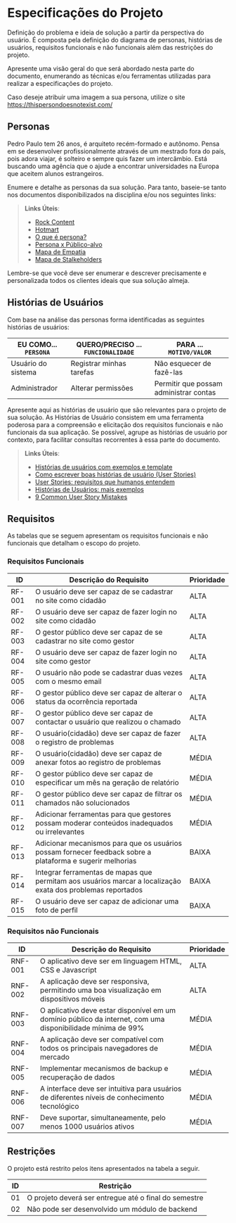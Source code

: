 # Especificações do Projeto

Definição do problema e ideia de solução a partir da perspectiva do usuário. É composta pela definição do  diagrama de personas, histórias de usuários, requisitos funcionais e não funcionais além das restrições do projeto.

Apresente uma visão geral do que será abordado nesta parte do documento, enumerando as técnicas e/ou ferramentas utilizadas para realizar a especificações do projeto.

Caso deseje atribuir uma imagem a sua persona, utilize o site https://thispersondoesnotexist.com/

## Personas

Pedro Paulo tem 26 anos, é arquiteto recém-formado e autônomo. Pensa em se desenvolver profissionalmente através de um mestrado fora do país, pois adora viajar, é solteiro e sempre quis fazer um intercâmbio. Está buscando uma agência que o ajude a encontrar universidades na Europa que aceitem alunos estrangeiros.

Enumere e detalhe as personas da sua solução. Para tanto, baseie-se tanto nos documentos disponibilizados na disciplina e/ou nos seguintes links:

> **Links Úteis**:
> - [Rock Content](https://rockcontent.com/blog/personas/)
> - [Hotmart](https://blog.hotmart.com/pt-br/como-criar-persona-negocio/)
> - [O que é persona?](https://resultadosdigitais.com.br/blog/persona-o-que-e/)
> - [Persona x Público-alvo](https://flammo.com.br/blog/persona-e-publico-alvo-qual-a-diferenca/)
> - [Mapa de Empatia](https://resultadosdigitais.com.br/blog/mapa-da-empatia/)
> - [Mapa de Stalkeholders](https://www.racecomunicacao.com.br/blog/como-fazer-o-mapeamento-de-stakeholders/)
>
Lembre-se que você deve ser enumerar e descrever precisamente e personalizada todos os clientes ideais que sua solução almeja.

## Histórias de Usuários

Com base na análise das personas forma identificadas as seguintes histórias de usuários:

|EU COMO... `PERSONA`| QUERO/PRECISO ... `FUNCIONALIDADE` |PARA ... `MOTIVO/VALOR`                 |
|--------------------|------------------------------------|----------------------------------------|
|Usuário do sistema  | Registrar minhas tarefas           | Não esquecer de fazê-las               |
|Administrador       | Alterar permissões                 | Permitir que possam administrar contas |

Apresente aqui as histórias de usuário que são relevantes para o projeto de sua solução. As Histórias de Usuário consistem em uma ferramenta poderosa para a compreensão e elicitação dos requisitos funcionais e não funcionais da sua aplicação. Se possível, agrupe as histórias de usuário por contexto, para facilitar consultas recorrentes à essa parte do documento.

> **Links Úteis**:
> - [Histórias de usuários com exemplos e template](https://www.atlassian.com/br/agile/project-management/user-stories)
> - [Como escrever boas histórias de usuário (User Stories)](https://medium.com/vertice/como-escrever-boas-users-stories-hist%C3%B3rias-de-usu%C3%A1rios-b29c75043fac)
> - [User Stories: requisitos que humanos entendem](https://www.luiztools.com.br/post/user-stories-descricao-de-requisitos-que-humanos-entendem/)
> - [Histórias de Usuários: mais exemplos](https://www.reqview.com/doc/user-stories-example.html)
> - [9 Common User Story Mistakes](https://airfocus.com/blog/user-story-mistakes/)

## Requisitos

As tabelas que se seguem apresentam os requisitos funcionais e não funcionais que detalham o escopo do projeto.

### Requisitos Funcionais

|ID    | Descrição do Requisito  | Prioridade | 
|------|----------------------------------------------------------|----| 
|RF-001| O usuário deve ser capaz de se cadastrar no site como cidadão | ALTA | 
|RF-002| O usuário deve ser capaz de fazer login no site como cidadão | ALTA | 
|RF-003| O gestor público deve ser capaz de se cadastrar no site como gestor | ALTA | 
|RF-004| O usuário deve ser capaz de fazer login no site como gestor | ALTA | 
|RF-005| O usuário não pode se cadastrar duas vezes com o mesmo email | ALTA | 
|RF-006| O gestor público deve ser capaz de alterar o status da ocorrência reportada | ALTA | 
|RF-007| O gestor público deve ser capaz de contactar o usuário que realizou o chamado | ALTA | 
|RF-008| O usuário(cidadão) deve ser capaz de fazer o registro de problemas | ALTA | 
|RF-009| O usuário(cidadão) deve ser capaz de anexar fotos ao registro de problemas | MÉDIA | 
|RF-010| O gestor público deve ser capaz de especificar um mês na geração de relatório | MÉDIA | 
|RF-011| O gestor público deve ser capaz de filtrar os chamados não solucionados | MÉDIA | 
|RF-012| Adicionar ferramentas para que gestores possam moderar conteúdos inadequados ou irrelevantes | MÉDIA | 
|RF-013| Adicionar mecanismos para que os usuários possam fornecer feedback sobre a plataforma e sugerir melhorias | BAIXA | 
|RF-014| Integrar ferramentas de mapas que permitam aos usuários marcar a localização exata dos problemas reportados | BAIXA | 
|RF-015| O usuário deve ser capaz de adicionar uma foto de perfil | BAIXA | 

### Requisitos não Funcionais

|ID     | Descrição do Requisito  |Prioridade |
|-------|-------------------------|----|
|RNF-001| O aplicativo deve ser em linguagem HTML, CSS e Javascript | ALTA | 
|RNF-002| A aplicação deve ser responsiva, permitindo uma boa visualização em dispositivos móveis | ALTA | 
|RNF-003| O aplicativo deve estar disponível em um domínio público da internet, com uma disponibilidade mínima de 99% | MÉDIA | 
|RNF-004| A aplicação deve ser compatível com todos os principais navegadores de mercado | MÉDIA | 
|RNF-005| Implementar mecanismos de backup e recuperação de dados | MÉDIA | 
|RNF-006| A interface deve ser intuitiva para usuários de diferentes níveis de conhecimento tecnológico | MÉDIA | 
|RNF-007| Deve suportar, simultaneamente, pelo menos 1000 usuários ativos | MÉDIA | 

## Restrições

O projeto está restrito pelos itens apresentados na tabela a seguir.

|ID| Restrição                                             |
|--|-------------------------------------------------------|
|01| O projeto deverá ser entregue até o final do semestre |
|02| Não pode ser desenvolvido um módulo de backend        |
